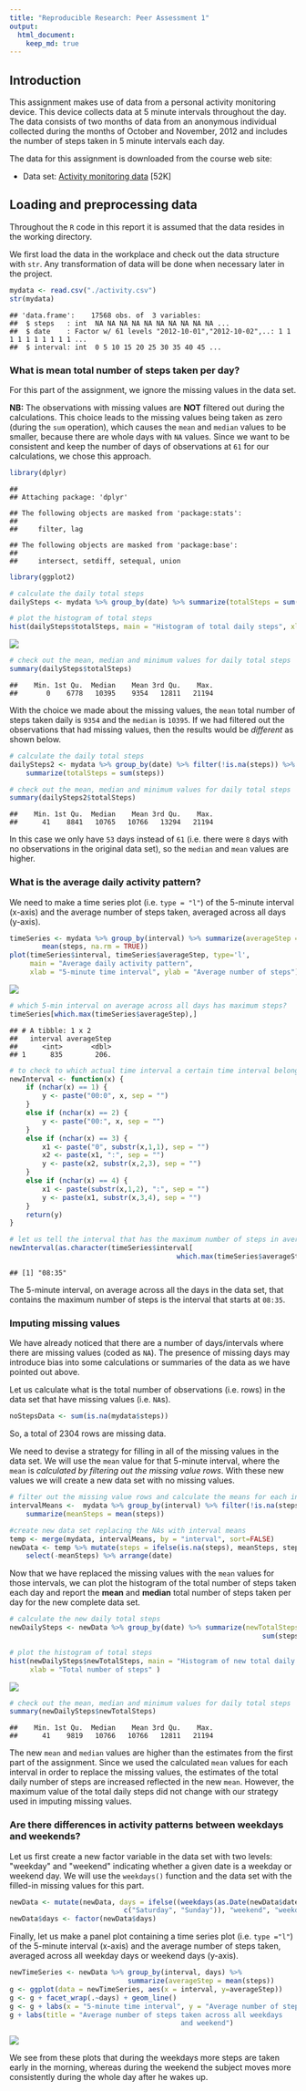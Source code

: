 ```yaml
---
title: "Reproducible Research: Peer Assessment 1"
output: 
  html_document:
    keep_md: true
---
```




## Introduction
This assignment makes use of data from a personal activity monitoring
device. This device collects data at 5 minute intervals throughout the
day. The data consists of two months of data from an anonymous
individual collected during the months of October and November, 2012
and includes the number of steps taken in 5 minute intervals each day.

The data for this assignment is downloaded from the course web
site:

* Data set: [Activity monitoring data](https://d396qusza40orc.cloudfront.net/repdata%2Fdata%2Factivity.zip) [52K]

## Loading and preprocessing data
Throughout the `R` code in this report it is assumed that the data resides in
the working directory. 

We first load the data in the workplace and check out the data structure with
`str`. Any transformation of data will be done when necessary later in the
project.


```r
mydata <- read.csv("./activity.csv")
str(mydata)
```

```
## 'data.frame':	17568 obs. of  3 variables:
##  $ steps   : int  NA NA NA NA NA NA NA NA NA NA ...
##  $ date    : Factor w/ 61 levels "2012-10-01","2012-10-02",..: 1 1 1 1 1 1 1 1 1 1 ...
##  $ interval: int  0 5 10 15 20 25 30 35 40 45 ...
```

### What is mean total number of steps taken per day?

For this part of the assignment, we ignore the missing values in
the data set. 

**NB:** The observations with missing values are **NOT** filtered out during
the calculations. This choice leads to the missing values being taken as zero
(during the `sum` operation), which causes the `mean` and `median` values to be
smaller, because there are whole days with `NA` values. Since we want to be
consistent and keep the number of days of observations at `61` for our
calculations, we chose this approach.


```r
library(dplyr)
```

```
## 
## Attaching package: 'dplyr'
```

```
## The following objects are masked from 'package:stats':
## 
##     filter, lag
```

```
## The following objects are masked from 'package:base':
## 
##     intersect, setdiff, setequal, union
```

```r
library(ggplot2)
```


```r
# calculate the daily total steps
dailySteps <- mydata %>% group_by(date) %>% summarize(totalSteps = sum(steps, na.rm = TRUE))

# plot the histogram of total steps
hist(dailySteps$totalSteps, main = "Histogram of total daily steps", xlab = "Total number of steps" )
```

![](PA1_template_files/figure-html/totalsteps-1.png)<!-- -->

```r
# check out the mean, median and minimum values for daily total steps
summary(dailySteps$totalSteps)
```

```
##    Min. 1st Qu.  Median    Mean 3rd Qu.    Max. 
##       0    6778   10395    9354   12811   21194
```

With the choice we made about the missing values, the `mean` total number of
steps taken daily is `9354` and the `median` is `10395`. If we had filtered out
the observations that had missing values, then the results would be *different*
as shown below.


```r
# calculate the daily total steps
dailySteps2 <- mydata %>% group_by(date) %>% filter(!is.na(steps)) %>%
    summarize(totalSteps = sum(steps))

# check out the mean, median and minimum values for daily total steps
summary(dailySteps2$totalSteps)
```

```
##    Min. 1st Qu.  Median    Mean 3rd Qu.    Max. 
##      41    8841   10765   10766   13294   21194
```

In this case we only have `53` days instead of `61` (i.e. there were `8` days
with no observations in the original data set), so the `median` and `mean`
values are higher.

### What is the average daily activity pattern?

We need to make a time series plot (i.e. `type = "l"`) of the 5-minute interval
(x-axis) and the average number of steps taken, averaged across all days
(y-axis).


```r
timeSeries <- mydata %>% group_by(interval) %>% summarize(averageStep =
        mean(steps, na.rm = TRUE))
plot(timeSeries$interval, timeSeries$averageStep, type='l', 
     main = "Average daily activity pattern", 
     xlab = "5-minute time interval", ylab = "Average number of steps")
```

![](PA1_template_files/figure-html/timeseries-1.png)<!-- -->

```r
# which 5-min interval on average across all days has maximum steps?
timeSeries[which.max(timeSeries$averageStep),]
```

```
## # A tibble: 1 x 2
##   interval averageStep
##      <int>       <dbl>
## 1      835        206.
```

```r
# to check to which actual time interval a certain time interval belongs to
newInterval <- function(x) {
    if (nchar(x) == 1) {
        y <- paste("00:0", x, sep = "")
    }
    else if (nchar(x) == 2) {
        y <- paste("00:", x, sep = "")
    }
    else if (nchar(x) == 3) {
        x1 <- paste("0", substr(x,1,1), sep = "") 
        x2 <- paste(x1, ":", sep = "") 
        y <- paste(x2, substr(x,2,3), sep = "")
    }
    else if (nchar(x) == 4) {
        x1 <- paste(substr(x,1,2), ":", sep = "")
        y <- paste(x1, substr(x,3,4), sep = "")
    }
    return(y)
}

# let us tell the interval that has the maximum number of steps in average
newInterval(as.character(timeSeries$interval[
                                         which.max(timeSeries$averageStep)]))
```

```
## [1] "08:35"
```

The 5-minute interval, on average across all the days in the data set, that
contains the maximum number of steps is the interval that starts at `08:35`. 

### Imputing missing values

We have already noticed that there are a number of days/intervals where there
are missing values (coded as `NA`). The presence of missing days may introduce
bias into some calculations or summaries of the data as we have pointed out
above.

Let us calculate what is the total number of observations (i.e. rows) 
in the data set that have missing values (i.e. `NA`s).


```r
noStepsData <- sum(is.na(mydata$steps))
```

So, a total of 2304 rows are missing data. 

We need to devise a strategy for filling in all of the missing values in the
data set. We will use the `mean` value for that 5-minute interval, where the
`mean` is *calculated by filtering out the missing value rows*. With these new
values we will create a new data set with no missing values.


```r
# filter out the missing value rows and calculate the means for each interval
intervalMeans <-  mydata %>% group_by(interval) %>% filter(!is.na(steps)) %>%
    summarize(meanSteps = mean(steps))

#create new data set replacing the NAs with interval means
temp <- merge(mydata, intervalMeans, by = "interval", sort=FALSE)   
newData <- temp %>% mutate(steps = ifelse(is.na(steps), meanSteps, steps)) %>%
    select(-meanSteps) %>% arrange(date)
```

Now that we have replaced the missing values with the `mean` values for those
intervals, we can plot the histogram of the total number of steps taken each
day and report the **mean** and **median** total number of steps taken per day
for the new complete data set.


```r
# calculate the new daily total steps
newDailySteps <- newData %>% group_by(date) %>% summarize(newTotalSteps =
                                                              sum(steps))

# plot the histogram of total steps
hist(newDailySteps$newTotalSteps, main = "Histogram of new total daily steps",
     xlab = "Total number of steps" )
```

![](PA1_template_files/figure-html/newhistogram-1.png)<!-- -->

```r
# check out the mean, median and minimum values for daily total steps
summary(newDailySteps$newTotalSteps)
```

```
##    Min. 1st Qu.  Median    Mean 3rd Qu.    Max. 
##      41    9819   10766   10766   12811   21194
```

The new `mean` and `median` values are higher than the estimates from the first
part of the assignment. Since we used the calculated `mean` values for each
interval in order to replace the missing values, the estimates of the total
daily number of steps are increased reflected in the new `mean`. However, the
maximum value of the total daily steps did not change with our strategy used in
imputing missing values.

### Are there differences in activity patterns between weekdays and weekends?

Let us first create a new factor variable in the data set with two levels:
"weekday" and "weekend" indicating whether a given date is a weekday or weekend
day. We will use the `weekdays()` function and 
the data set with the filled-in missing values for this part.


```r
newData <- mutate(newData, days = ifelse((weekdays(as.Date(newData$date)) %in%
                            c("Saturday", "Sunday")), "weekend", "weekday"))
newData$days <- factor(newData$days)
```

Finally, let us make a panel plot containing a time series plot (i.e. 
`type ="l"`) of the 5-minute interval (x-axis) and the average number of steps
taken, averaged across all weekday days or weekend days (y-axis). 


```r
newTimeSeries <- newData %>% group_by(interval, days) %>% 
                             summarize(averageStep = mean(steps))
g <- ggplot(data = newTimeSeries, aes(x = interval, y=averageStep))
g <- g + facet_wrap(.~days) + geom_line()
g <- g + labs(x = "5-minute time interval", y = "Average number of steps") 
g + labs(title = "Average number of steps taken across all weekdays 
                                          and weekend")
```

![](PA1_template_files/figure-html/finalplot-1.png)<!-- -->

We see from these plots that during the weekdays more steps are taken early in
the morning, whereas during the weekend the subject moves more consistently
during the whole day after he wakes up.
